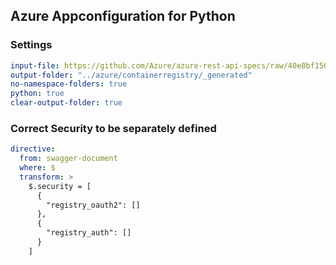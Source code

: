 ## Azure Appconfiguration for Python

### Settings
``` yaml
input-file: https://github.com/Azure/azure-rest-api-specs/raw/40e8bf1504ed672e86027b240dddd9ca94a15d4c/specification/containerregistry/data-plane/Azure.ContainerRegistry/preview/2019-08-15-preview/containerregistry.json
output-folder: "../azure/containerregistry/_generated"
no-namespace-folders: true
python: true
clear-output-folder: true
```


### Correct Security to be separately defined

``` yaml
directive:
  from: swagger-document
  where: $
  transform: >
    $.security = [
      {
        "registry_oauth2": []
      },
      {
        "registry_auth": []
      }
    ]
```
